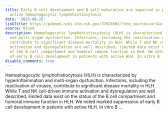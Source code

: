 ```yaml
---
title: Early B cell development and B cell maturation are impaired in patients with
  active hemophagocytic lymphohistiocytosis
date: '2023-08-25'
linkTitle: https://pubmed.ncbi.nlm.nih.gov/37624902/?utm_source=curl&utm_medium=rss&utm_campaign=journals&utm_content=7603509&fc=None&ff=20230826181102&v=2.17.9.post6+86293ac
source: Blood
description: Hemophagocytic lymphohistiocytosis (HLH) is characterized by hyperinflammation
  and multi-organ dysfunction. Infections, including the reactivation of viruses,
  contribute to significant disease mortality in HLH. While T and NK cell-driven immune
  activation and dysregulation are well described, limited data exist on the status
  of the B cell compartment and humoral immune function in HLH. We noted marked suppression
  of early B cell development in patients with active HLH. In vitro B ...
disable_comments: true
---
```

Hemophagocytic lymphohistiocytosis (HLH) is characterized by hyperinflammation and multi-organ dysfunction. Infections, including the reactivation of viruses, contribute to significant disease mortality in HLH. While T and NK cell-driven immune activation and dysregulation are well described, limited data exist on the status of the B cell compartment and humoral immune function in HLH. We noted marked suppression of early B cell development in patients with active HLH. In vitro B ...